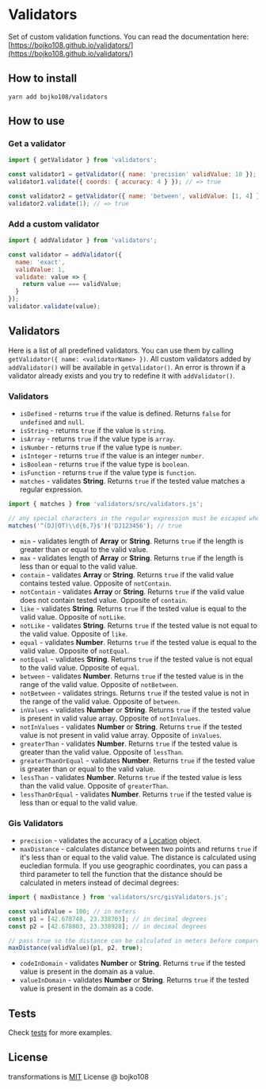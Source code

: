 # Validators

Set of custom validation functions. You can read the documentation here: [https://bojko108.github.io/validators/](https://bojko108.github.io/validators/)

## How to install

```
yarn add bojko108/validators
```

## How to use

### Get a validator

```js
import { getValidator } from 'validators';

const validator1 = getValidator({ name: 'precision' validValue: 10 });
validator1.validate({ coords: { accuracy: 4 } }); // => true

const validator2 = getValidator({ name: 'between', validValue: [1, 4] });
validator2.validate(1); // => true
```

### Add a custom validator

```js
import { addValidator } from 'validators';

const validator = addValidator({
  name: 'exact',
  validValue: 1,
  validate: value => {
    return value === validValue;
  }
});
validator.validate(value);
```

## Validators

Here is a list of all predefined validators. You can use them by calling `getValidator({ name: <validatorName> })`. All custom validators added by `addValidator()` will be available in `getValidator()`. An error is thrown if a validator already exists and you try to redefine it with `addValidator()`.

### Validators

- `isDefined` - returns `true` if the value is defined. Returns `false` for `undefined` and `null`.
- `isString` - returns `true` if the value is `string`.
- `isArray` - returns `true` if the value type is `array`.
- `isNumber` - returns `true` if the value type is `number`.
- `isInteger` - returns `true` if the value is an integer `number`.
- `isBoolean` - returns `true` if the value type is `boolean`.
- `isFunction` - returns `true` if the value type is `function`.
- `matches` - validates **String**. Returns `true` if the tested value matches a regular expression.

```js
import { matches } from 'validators/src/validators.js';

// any special characters in the regular expression must be escaped when passed to "matches" method
matches('^(DJ|OT)\\d{6,7}$')('DJ123456'); // true
```

- `min` - validates length of **Array** or **String**. Returns `true` if the length is greater than or equal to the valid value.
- `max` - validates length of **Array** or **String**. Returns `true` if the length is less than or equal to the valid value.
- `contain` - validates **Array** or **String**. Returns `true` if the valid value contains tested value. Opposite of `notContain`.
- `notContain` - validates **Array** or **String**. Returns `true` if the valid value does not contain tested value. Opposite of `contain`.
- `like` - validates **String**. Returns `true` if the tested value is equal to the valid value. Opposite of `notLike`.
- `notLike` - validates **String**. Returns `true` if the tested value is not equal to the valid value. Opposite of `like`.
- `equal` - validates **Number**. Returns `true` if the tested value is equal to the valid value. Opposite of `notEqual`.
- `notEqual` - validates **String**. Returns `true` if the tested value is not equal to the valid value. Opposite of `equal`.
- `between` - validates **Number**. Returns `true` if the tested value is in the range of the valid value. Opposite of `notBetween`.
- `notBetween` - validates strings. Returns `true` if the tested value is not in the range of the valid value. Opposite of `between`.
- `inValues` - validates **Number** or **String**. Returns `true` if the tested value is present in valid value array. Opposite of `notInValues`.
- `notInValues` - validates **Number** or **String**. Returns `true` if the tested value is not present in valid value array. Opposite of `inValues`.
- `greaterThan` - validates **Number**. Returns `true` if the tested value is greater than the valid value. Opposite of `lessThan`.
- `greaterThanOrEqual` - validates **Number**. Returns `true` if the tested value is greater than or equal to the valid value.
- `lessThan` - validates **Number**. Returns `true` if the tested value is less than the valid value. Opposite of `greaterThan`.
- `lessThanOrEqual` - validates **Number**. Returns `true` if the tested value is less than or equal to the valid value.

### Gis Validators

- `precision` - validates the accuracy of a [Location](https://docs.expo.io/versions/latest/sdk/location/#type-location) object.
- `maxDistance` - calculates distance between two points and returns `true` if it's less than or equal to the valid value. The distance is calculated using eucledian formula. If you use geographic coordinates, you can pass a third parameter to tell the function that the distance should be calculated in meters instead of decimal degrees:

```js
import { maxDistance } from 'validators/src/gisValidators.js';

const validValue = 100; // in meters
const p1 = [42.678748, 23.338703]; // in decimal degrees
const p2 = [42.678803, 23.338928]; // in decimal degrees

// pass true so the distance can be calculated in meters before compared to the valid value
maxDistance(validValue)(p1, p2, true);
```

- `codeInDomain` - validates **Number** or **String**. Returns `true` if the tested value is present in the domain as a value.
- `valueInDomain` - validates **Number** or **String**. Returns `true` if the tested value is present in the domain as a code.

## Tests

Check [tests](https://github.com/bojko108/validators/tree/master/tests) for more examples.

## License

transformations is [MIT](https://github.com/bojko108/validators/tree/master/LICENSE) License @ bojko108
